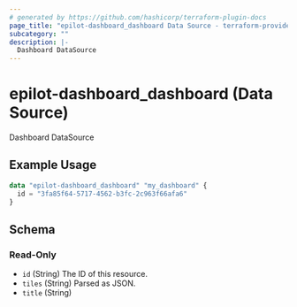 ```yaml
---
# generated by https://github.com/hashicorp/terraform-plugin-docs
page_title: "epilot-dashboard_dashboard Data Source - terraform-provider-epilot-dashboard"
subcategory: ""
description: |-
  Dashboard DataSource
---
```


# epilot-dashboard_dashboard (Data Source)

Dashboard DataSource

## Example Usage

```terraform
data "epilot-dashboard_dashboard" "my_dashboard" {
  id = "3fa85f64-5717-4562-b3fc-2c963f66afa6"
}
```

<!-- schema generated by tfplugindocs -->
## Schema

### Read-Only

- `id` (String) The ID of this resource.
- `tiles` (String) Parsed as JSON.
- `title` (String)
